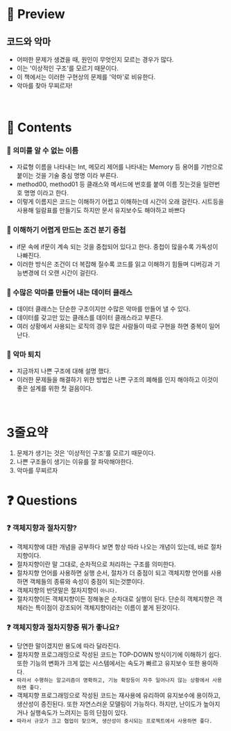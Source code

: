 # 📌 Preview

## 코드와 악마

- 어떠한 문제가 생겼을 때, 원인이 무엇인지 모르는 경우가 많다.
- 이는 '이상적인 구조'를 모르기 때문이다.
- 이 책에서는 이러한 구현상의 문제를 '악마'로 비유한다.
- 악마를 찾아 무찌르자!

</br>
  
# 📌 Contents

### 📌 의미를 알 수 없는 이름

- 자료형 이름을 나타내는 Int, 메모리 제어를 나타내는 Memory 등 용어를 기반으로 붙이는 것을 기술 중심 명명 이라 부른다.
- method00, method01 등 클래스와 메서드에 번호를 붙여 이름 짓는것을 일련번호 명명 이라고 한다.
- 이렇게 이름지은 코드는 이해하기 어렵고 이해하는데 시간이 오래 걸린다. 시트등을 사용해 일람표를 만들기도 하지만 문서 유지보수도 해야하고 바쁘다

### 📌 이해하기 어렵게 만드는 조건 분기 중첩

- if문 속에 if문이 계속 되는 것을 중첩되어 있다고 한다. 중첩이 많을수록 가독성이 나빠진다.
- 이러한 방식은 조건이 더 복잡해 질수록 코드를 읽고 이해하기 힘들며 디버깅과 기능변경에 더 오랜 시간이 걸린다.

### 📌 수많은 악마를 만들어 내는 데이터 클래스

- 데이터 클래스는 단순한 구조이지만 수많은 악마를 만들어 낼 수 있다.
- 데이터를 갖고만 있는 클래스를 데이터 클래스라고 부른다.
- 여러 상황에서 사용되는 로직의 경우 많은 사람들이 따로 구현을 하면 중복이 일어난다.

### 📌 악마 퇴치

- 지금까지 나쁜 구조에 대해 설명 했다.
- 이러한 문제들을 해결하기 위한 방법은 나쁜 구조의 폐해를 인지 해야하고 이것이 좋은 설계를 위한 첫 걸음이다.

</br>

# 3줄요약

1. 문제가 생기는 것은 '이상적인 구조'를 모르기 때문이다.
2. 나쁜 구조들이 생기는 이유를 잘 파악해야한다.
3. 악마를 무찌르자
   
# ❓ Questions

### ❓ 객체지향과 절차지향?

- 객체지향에 대한 개념을 공부하다 보면 항상 따라 나오는 개념이 있는데, 바로 절차지향이다.
- 절차지향이란 말 그대로, 순차적으로 처리하는 구조를 의미한다.
- 절차지향 언어를 사용하면 실행 순서, 절차가 더 중점이 되고 객체지향 언어를 사용하면 객체들의 종류와 속성이 중점이 되는것뿐이다.
- 객체지향의 반댓말은 절차지향이 `아니다.`
- 절차지향이든 객체지향이든 정해놓은 순차대로 실행이 된다. 단순히 객체지향은 객체라는 특이점이 강조되어 객체지향이라는 이름이 붙게 된것이다.

### ❓ 객체지향과 절차지향중 뭐가 좋나요?

- 당연한 말이겠지만 용도에 따라 달라진다.
- 절차지향 프로그래밍으로 작성된 코드는 TOP-DOWN 방식이기에 이해하기 쉽다. 또한 기능의 변화가 크게 없는 시스템에서는 속도가 빠르고 유지보수 또한 용이하다.
- `따라서 수행하는 알고리즘이 명확하고, 기능 확장등이 자주 일어나지 않는 상황에서 사용하면 좋다.`
- 객체지향 프로그래밍으로 작성된 코드는 재사용에 유리하여 유지보수에 용이하고, 생산성이 증진된다. 또한 자연스러운 모델링이 가능하다. 하지만, 난이도가 높아지거나 실행속도가 느려지는 등의 단점이 있다.
- `따라서 규모가 크고 협업이 잦으며, 생산성이 중시되는 프로젝트에서 사용하면 좋다.`
